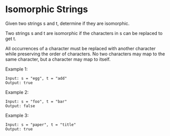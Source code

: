 # Isomorphic Strings

Given two strings s and t, determine if they are isomorphic.

Two strings s and t are isomorphic if the characters in s can be replaced to get t.

All occurrences of a character must be replaced with another character while preserving 
the order of characters. No two characters may map to the same character, 
but a character may map to itself.

Example 1:

    Input: s = "egg", t = "add"
    Output: true

Example 2:

    Input: s = "foo", t = "bar"
    Output: false

Example 3:

    Input: s = "paper", t = "title"
    Output: true